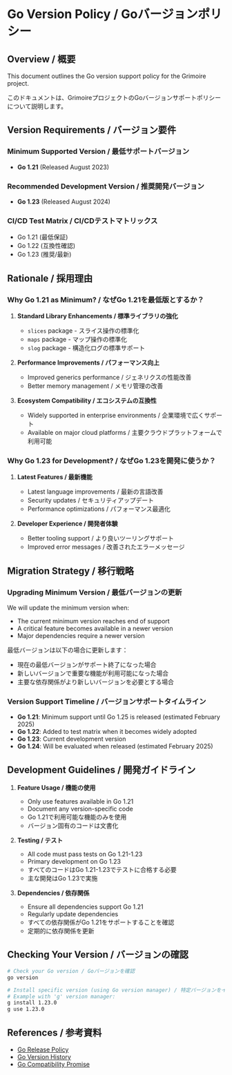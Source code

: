# Go Version Policy / Goバージョンポリシー

## Overview / 概要

This document outlines the Go version support policy for the Grimoire project.

このドキュメントは、GrimoireプロジェクトのGoバージョンサポートポリシーについて説明します。

## Version Requirements / バージョン要件

### Minimum Supported Version / 最低サポートバージョン
- **Go 1.21** (Released August 2023)

### Recommended Development Version / 推奨開発バージョン
- **Go 1.23** (Released August 2024)

### CI/CD Test Matrix / CI/CDテストマトリックス
- Go 1.21 (最低保証)
- Go 1.22 (互換性確認)
- Go 1.23 (推奨/最新)

## Rationale / 採用理由

### Why Go 1.21 as Minimum? / なぜGo 1.21を最低版とするか？

1. **Standard Library Enhancements / 標準ライブラリの強化**
   - `slices` package - スライス操作の標準化
   - `maps` package - マップ操作の標準化
   - `slog` package - 構造化ログの標準サポート

2. **Performance Improvements / パフォーマンス向上**
   - Improved generics performance / ジェネリクスの性能改善
   - Better memory management / メモリ管理の改善

3. **Ecosystem Compatibility / エコシステムの互換性**
   - Widely supported in enterprise environments / 企業環境で広くサポート
   - Available on major cloud platforms / 主要クラウドプラットフォームで利用可能

### Why Go 1.23 for Development? / なぜGo 1.23を開発に使うか？

1. **Latest Features / 最新機能**
   - Latest language improvements / 最新の言語改善
   - Security updates / セキュリティアップデート
   - Performance optimizations / パフォーマンス最適化

2. **Developer Experience / 開発者体験**
   - Better tooling support / より良いツーリングサポート
   - Improved error messages / 改善されたエラーメッセージ

## Migration Strategy / 移行戦略

### Upgrading Minimum Version / 最低バージョンの更新

We will update the minimum version when:
- The current minimum version reaches end of support
- A critical feature becomes available in a newer version
- Major dependencies require a newer version

最低バージョンは以下の場合に更新します：
- 現在の最低バージョンがサポート終了になった場合
- 新しいバージョンで重要な機能が利用可能になった場合
- 主要な依存関係がより新しいバージョンを必要とする場合

### Version Support Timeline / バージョンサポートタイムライン

- **Go 1.21**: Minimum support until Go 1.25 is released (estimated February 2025)
- **Go 1.22**: Added to test matrix when it becomes widely adopted
- **Go 1.23**: Current development version
- **Go 1.24**: Will be evaluated when released (estimated February 2025)

## Development Guidelines / 開発ガイドライン

1. **Feature Usage / 機能の使用**
   - Only use features available in Go 1.21
   - Document any version-specific code
   - Go 1.21で利用可能な機能のみを使用
   - バージョン固有のコードは文書化

2. **Testing / テスト**
   - All code must pass tests on Go 1.21-1.23
   - Primary development on Go 1.23
   - すべてのコードはGo 1.21-1.23でテストに合格する必要
   - 主な開発はGo 1.23で実施

3. **Dependencies / 依存関係**
   - Ensure all dependencies support Go 1.21
   - Regularly update dependencies
   - すべての依存関係がGo 1.21をサポートすることを確認
   - 定期的に依存関係を更新

## Checking Your Version / バージョンの確認

```bash
# Check your Go version / Goバージョンを確認
go version

# Install specific version (using Go version manager) / 特定バージョンをインストール
# Example with 'g' version manager:
g install 1.23.0
g use 1.23.0
```

## References / 参考資料

- [Go Release Policy](https://go.dev/doc/devel/release)
- [Go Version History](https://go.dev/doc/devel/release)
- [Go Compatibility Promise](https://go.dev/doc/go1compat)